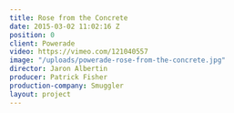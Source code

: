 ```yaml
---
title: Rose from the Concrete
date: 2015-03-02 11:02:16 Z
position: 0
client: Powerade
video: https://vimeo.com/121040557
image: "/uploads/powerade-rose-from-the-concrete.jpg"
director: Jaron Albertin
producer: Patrick Fisher
production-company: Smuggler
layout: project
---
```


